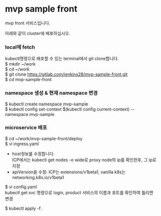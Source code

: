 # mvp sample front
mvp front 서비스입니다.   

아래와 같이 cluster에 배포하십시오.   
### local에 fetch   
kubectl명령으로 배포할 수 있는 terminal에서 git clone합니다.   
$ mkdir ~/work   
$ cd ~/work   
$ git clone https://gitlab.com/jenkins28/mvp-sample-front.git    
$ cd mvp-sample-front

### namespace 생성 & 현재 namespace 변경      

$ kubectl create namespace mvp-sample   
$ kubectl config set-context $(kubectl config current-context) --namespace mvp-sample

### microservice 배포
$ cd ~/work/mvp-sample-front/deploy   
$ vi ingress.yaml   
- host정보를 수정합니다.     
ICP에서는 kubectl get nodes -o wide로 proxy node의 ip를 확인한후, 그 ip로 지정   
- apiVersion을 수정: ICP는 extensions/v1beta1, vanilla k8s는 networking.k8s.io/v1beta1   

$ vi config.yaml   
  kubectl get svc 명령으로 login, product 서비스의 이름과 포트를 확인하여 틀리면 변경     

$ kubectl apply -f . 







